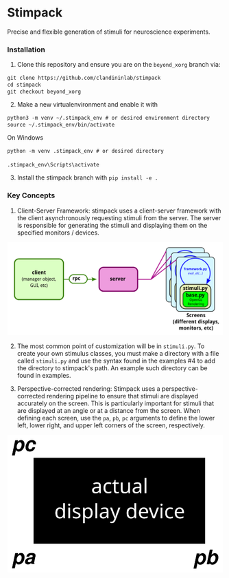 # Stimpack
Precise and flexible generation of stimuli for neuroscience experiments.

### Installation
1. Clone this repository and ensure you are on the `beyond_xorg` branch via:
```
git clone https://github.com/clandininlab/stimpack
cd stimpack
git checkout beyond_xorg
```

2. Make a new virtualenvironment and enable it with 
```
python3 -m venv ~/.stimpack_env # or desired environment directory
source ~/.stimpack_env/bin/activate
```

On Windows
```
python -m venv .stimpack_env # or desired directory

.stimpack_env\Scripts\activate
```
3. Install the stimpack branch with `pip install -e .`

### Key Concepts 
1. Client-Server Framework: stimpack uses a client-server framework with the client asynchronously requesting stimuli from the server. The server is responsible for generating the stimuli and displaying them on the specified monitors / devices. 

![Client-Server Framework](img/client_server_framework.png)

2. The most common point of customization will be in `stimuli.py`. To create your own stimulus classes, you must make a directory with a file called `stimuli.py` and use the syntax found in the examples #4 to add the directory to stimpack's path. An example such directory can be found in examples.

3. Perspective-corrected rendering: Stimpack uses a perspective-corrected rendering pipeline to ensure that stimuli are displayed accurately on the screen. This is particularly important for stimuli that are displayed at an angle or at a distance from the screen. When defining each screen, use the `pa`, `pb`, `pc` arguments to define the lower left, lower right, and upper left corners of the screen, respectively.

![DisplayCoordinates](img/display_coordinates.png)


